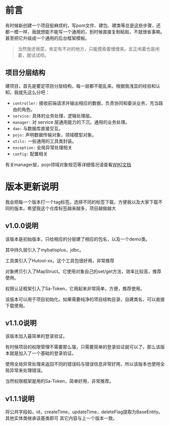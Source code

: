 # 前言

有时候新创建一个项目挺麻烦的，写pom文件、建包、建类等总是这些步骤，还都一模一样，我就想能不能写一个通用的，到时候直接复制粘贴，不就很省事嘛。甚至把它升级成一个通用的后台框架模板。

> 当然我还很菜，肯定有不对的地方，只能摸索着慢慢来。反正闲着也是闲着，就试试呗。

## 项目分层结构

建项目，首先是要定项目分层结构，每一层都不能乱来。根据我浅显的经验和认知，我就先这么分吧：

- `controller:` 接收前端请求并输出相应的数据，负责协同和委派业务，充当路由的角色。
- `service:` 具体的业务处理，逻辑处理层。
- `manager:` 对 service 层通用能力的下沉，通用的业务处理。
- `dao:` 与数据库直接交互。
- `pojo:` 声明数据传输对象，领域模型对象。
- `utils:` 一些通用的工具类封装。
- `exception:` 全局异常处理相关
- `config:` 配置相关

有关manager层，pojo领域对象规范等详细情况请查看[WIKI文档](https://gitee.com/siumu/springboot-xiumu/wikis/%E5%89%8D%E8%A8%80)

# 版本更新说明

我会把每一个版本打一个tag标签。选择不同的标签下载，方便我以及大家下载不同的版本。希望我这个仓库标签越来越多，项目越做越大

## v1.0.0说明

该版本是初始版本，只给相应的分层建了相应的包名，以及一个demo类。

其中持久层引入了mybatisplus，jdbc。

工具类引入了Hutool-xx。这个工具包很好用，非常推荐

对象拷贝引入了MapStruct。它使用对象自己的set/get方法，效率比较高，推荐使用。

权限认证框架引入了Sa-Token，它用起来非常简单，方便，推荐使用。

该版本可以用于项目初始化。如果需要纯净的项目结构目录，自建类名，可以直接下载使用。
## v1.1.0说明

该版本加入最简单的登录验证。

有时候项目的权限管理不需要那么强，只需要简单的登录验证就可以了，那么该版本就是加入了一个基础的登录验证。

使用全局异常处理来返回不同的错误码与错误信息非常好用，所以该版本也使用全局异常来处理错误。

当然权限框架是用的Sa-Token，简单好用，非常推荐。

## v1.1.1说明
将公共字段如，id，createTime，updateTime，deleteFlag提取为BaseEntity。
其他实体类继承该基类即可
其它内容与上一个版本一致。

